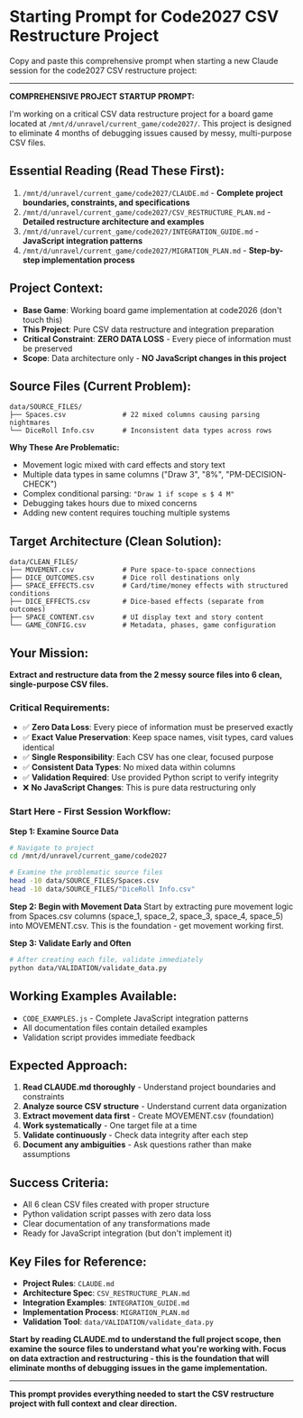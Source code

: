 # Starting Prompt for Code2027 CSV Restructure Project

Copy and paste this comprehensive prompt when starting a new Claude session for the code2027 CSV restructure project:

---

**COMPREHENSIVE PROJECT STARTUP PROMPT:**

I'm working on a critical CSV data restructure project for a board game located at `/mnt/d/unravel/current_game/code2027/`. This project is designed to eliminate 4 months of debugging issues caused by messy, multi-purpose CSV files.

## **Essential Reading (Read These First):**
1. `/mnt/d/unravel/current_game/code2027/CLAUDE.md` - **Complete project boundaries, constraints, and specifications**
2. `/mnt/d/unravel/current_game/code2027/CSV_RESTRUCTURE_PLAN.md` - **Detailed restructure architecture and examples**
3. `/mnt/d/unravel/current_game/code2027/INTEGRATION_GUIDE.md` - **JavaScript integration patterns**
4. `/mnt/d/unravel/current_game/code2027/MIGRATION_PLAN.md` - **Step-by-step implementation process**

## **Project Context:**
- **Base Game**: Working board game implementation at code2026 (don't touch this)
- **This Project**: Pure CSV data restructure and integration preparation
- **Critical Constraint**: **ZERO DATA LOSS** - Every piece of information must be preserved
- **Scope**: Data architecture only - **NO JavaScript changes in this project**

## **Source Files (Current Problem):**
```
data/SOURCE_FILES/
├── Spaces.csv              # 22 mixed columns causing parsing nightmares
└── DiceRoll Info.csv       # Inconsistent data types across rows
```

**Why These Are Problematic:**
- Movement logic mixed with card effects and story text
- Multiple data types in same columns ("Draw 3", "8%", "PM-DECISION-CHECK")  
- Complex conditional parsing: `"Draw 1 if scope ≤ $ 4 M"`
- Debugging takes hours due to mixed concerns
- Adding new content requires touching multiple systems

## **Target Architecture (Clean Solution):**
```
data/CLEAN_FILES/
├── MOVEMENT.csv            # Pure space-to-space connections
├── DICE_OUTCOMES.csv       # Dice roll destinations only  
├── SPACE_EFFECTS.csv       # Card/time/money effects with structured conditions
├── DICE_EFFECTS.csv        # Dice-based effects (separate from outcomes)
├── SPACE_CONTENT.csv       # UI display text and story content
└── GAME_CONFIG.csv         # Metadata, phases, game configuration
```

## **Your Mission:**
**Extract and restructure data from the 2 messy source files into 6 clean, single-purpose CSV files.**

### **Critical Requirements:**
- ✅ **Zero Data Loss**: Every piece of information must be preserved exactly
- ✅ **Exact Value Preservation**: Keep space names, visit types, card values identical
- ✅ **Single Responsibility**: Each CSV has one clear, focused purpose
- ✅ **Consistent Data Types**: No mixed data within columns
- ✅ **Validation Required**: Use provided Python script to verify integrity
- ❌ **No JavaScript Changes**: This is pure data restructuring only

### **Start Here - First Session Workflow:**

**Step 1: Examine Source Data**
```bash
# Navigate to project
cd /mnt/d/unravel/current_game/code2027

# Examine the problematic source files
head -10 data/SOURCE_FILES/Spaces.csv
head -10 data/SOURCE_FILES/"DiceRoll Info.csv"
```

**Step 2: Begin with Movement Data**
Start by extracting pure movement logic from Spaces.csv columns (space_1, space_2, space_3, space_4, space_5) into MOVEMENT.csv. This is the foundation - get movement working first.

**Step 3: Validate Early and Often**
```bash
# After creating each file, validate immediately
python data/VALIDATION/validate_data.py
```

## **Working Examples Available:**
- `CODE_EXAMPLES.js` - Complete JavaScript integration patterns
- All documentation files contain detailed examples
- Validation script provides immediate feedback

## **Expected Approach:**
1. **Read CLAUDE.md thoroughly** - Understand project boundaries and constraints
2. **Analyze source CSV structure** - Understand current data organization  
3. **Extract movement data first** - Create MOVEMENT.csv (foundation)
4. **Work systematically** - One target file at a time
5. **Validate continuously** - Check data integrity after each step
6. **Document any ambiguities** - Ask questions rather than make assumptions

## **Success Criteria:**
- All 6 clean CSV files created with proper structure
- Python validation script passes with zero data loss
- Clear documentation of any transformations made
- Ready for JavaScript integration (but don't implement it)

## **Key Files for Reference:**
- **Project Rules**: `CLAUDE.md`
- **Architecture Spec**: `CSV_RESTRUCTURE_PLAN.md`  
- **Integration Examples**: `INTEGRATION_GUIDE.md`
- **Implementation Process**: `MIGRATION_PLAN.md`
- **Validation Tool**: `data/VALIDATION/validate_data.py`

**Start by reading CLAUDE.md to understand the full project scope, then examine the source files to understand what you're working with. Focus on data extraction and restructuring - this is the foundation that will eliminate months of debugging issues in the game implementation.**

---

**This prompt provides everything needed to start the CSV restructure project with full context and clear direction.**